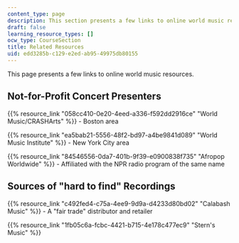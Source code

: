 ```yaml
---
content_type: page
description: This section presents a few links to online world music resources.
draft: false
learning_resource_types: []
ocw_type: CourseSection
title: Related Resources
uid: edd3285b-c129-e2ed-ab95-49975db80155
---
```

This page presents a few links to online world music resources.

## Not-for-Profit Concert Presenters

{{% resource_link "058cc410-0e20-4eed-a336-f592dd2916ce" "World Music/CRASHArts" %}} - Boston area

{{% resource_link "ea5bab21-5556-48f2-bd97-a4be9841d089" "World Music Institute" %}} - New York City area

{{% resource_link "84546556-0da7-401b-9f39-e0900838f735" "Afropop Worldwide" %}} - Affiliated with the NPR radio program of the same name

## Sources of "hard to find" Recordings

{{% resource_link "c492fed4-c75a-4ee9-9d9a-d4233d80bd02" "Calabash Music" %}} - A "fair trade" distributor and retailer

{{% resource_link "1fb05c6a-fcbc-4421-b715-4e178c477ec9" "Stern's Music" %}}